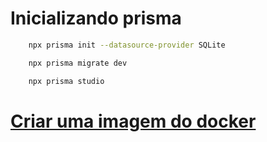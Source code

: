# Inicializando prisma

```bash
    npx prisma init --datasource-provider SQLite

    npx prisma migrate dev

    npx prisma studio
```
# [Criar uma imagem do docker](https://github1s.com/vercel/next.js/blob/canary/examples/with-docker/README.md)